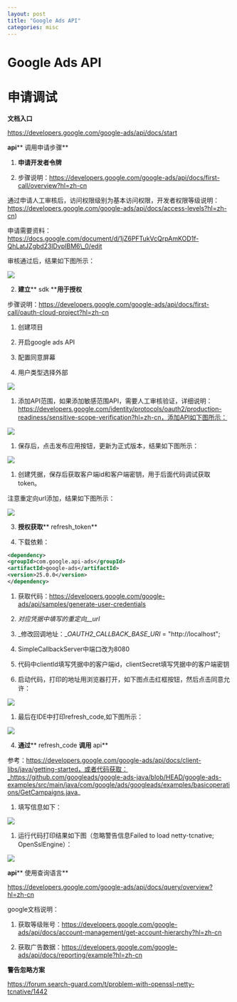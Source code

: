 ```yaml
---
layout: post
title: "Google Ads API"
categories: misc
---
```


# **Google Ads API**

# **申请调试**

**文档入口**

https://developers.google.com/google-ads/api/docs/start

**api**** 调用申请步骤**

1. **申请开发者令牌**

1. 步骤说明：https://developers.google.com/google-ads/api/docs/first-call/overview?hl=zh-cn

通过申请人工审核后，访问权限级别为基本访问权限，开发者权限等级说明：https://developers.google.com/google-ads/api/docs/access-levels?hl=zh-cn)

申请需要资料：https://docs.google.com/document/d/1jZ6PFTukVcQrpAmKOD1f-QhLatJZgbd23lDvpIBM6\_0/edit

审核通过后，结果如下图所示：

![](img/gapi-1.png)

2. **建立**** sdk ****用于授权**

步骤说明：https://developers.google.com/google-ads/api/docs/first-call/oauth-cloud-project?hl=zh-cn

1. 创建项目

1. 开启google ads API

1. 配置同意屏幕

1. 用户类型选择外部

![](img/gapi-2.png)

1. 添加API范围，如果添加敏感范围API，需要人工审核验证，详细说明：https://developers.google.com/identity/protocols/oauth2/production-readiness/sensitive-scope-verification?hl=zh-cn，添加API如下图所示：

![](img/gapi-3.png)

1. 保存后，点击发布应用按钮，更新为正式版本，结果如下图所示：

![](img/gapi-4.png)

1. 创建凭据，保存后获取客户端id和客户端密钥，用于后面代码调试获取token。

注意重定向url添加，结果如下图所示：

![](img/gapi-5.png)

3. **授权获取**** refresh\_token**

1. 下载依赖：

```XML
<dependency>
<groupId>com.google.api-ads</groupId>
<artifactId>google-ads</artifactId>
<version>25.0.0</version>
</dependency>
```

1. 获取代码：https://developers.google.com/google-ads/api/samples/generate-user-credentials

1. _对应凭据中填写的重定向__url_

1. _修改回调地址：__OAUTH2\_CALLBACK\_BASE\_URI_ = "http://localhost";

1. SimpleCallbackServer中端口改为8080

1. 代码中clientId填写凭据中的客户端id，clientSecret填写凭据中的客户端密钥

1. 启动代码，打印的地址用浏览器打开，如下图点击红框按钮，然后点击同意允许：

![](img/gapi-6.png)

1. 最后在IDE中打印refresh\_code,如下图所示：

![](img/gapi-7.png)

4. **通过**** refresh\_code ****调用**** api**

参考：https://developers.google.com/google-ads/api/docs/client-libs/java/getting-started，或者代码获取：_https://github.com/googleads/google-ads-java/blob/HEAD/google-ads-examples/src/main/java/com/google/ads/googleads/examples/basicoperations/GetCampaigns.java_

1. 填写信息如下：

![](img/gapi-8.png)

1. 运行代码打印结果如下图（忽略警告信息Failed to load netty-tcnative; OpenSslEngine）：

![](img/gapi-9.png)

**api**** 使用查询语言**

https://developers.google.com/google-ads/api/docs/query/overview?hl=zh-cn

google文档说明：

1. 获取等级账号：https://developers.google.com/google-ads/api/docs/account-management/get-account-hierarchy?hl=zh-cn

1. 获取广告数据：https://developers.google.com/google-ads/api/docs/reporting/example?hl=zh-cn

**警告忽略方案**

https://forum.search-guard.com/t/problem-with-openssl-netty-tcnative/1442

